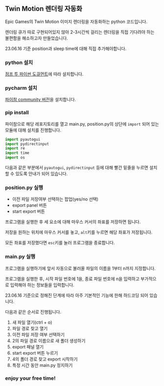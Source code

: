 ## Twin Motion 렌더링 자동화

Epic Games의 Twin Motion 이미지 렌더링을 자동화하는 python 코드입니다.

렌더링 큐가 따로 구현되어있지 않아 2-3시간씩 걸리는 렌더링을 직접 기다려야 하는 불편함을 해소하고자 만들었습니다.

23.06.16 기준 position과 sleep time에 대해 직접 추가해야합니다.

### python 설치
[점프 투 파이썬 도큐먼트](https://wikidocs.net/8)에 따라 설치합니다.

### pycharm 설치
[파이참 community 버전](https://www.jetbrains.com/pycharm/download/download-thanks.html?platform=windows&code=PCC)을 설치합니다.

### pip install
파이참으로 해당 레포지토리를 열고 main.py, position.py의 상단에 `import` 되어 있는 모듈에 대해 설치를 진행합니다.

```python
import pyautogui
import pydirectinput
import re
import time
import os
```

다음과 같은 부분에서 `pyautogui`, `pydirectinput` 등에 대해 빨간 밑줄을 누르면 설치할 수 있도록 안내가 되어 있습니다.

### position.py 실행
- 이전 파일 저장여부 선택하는 팝업(yes/no 선택)
- export panel 버튼
- start export 버튼

프로그램을 실행한 후 세 요소에 대해 마우스 커서의 좌표를 저장하면 됩니다.

저장을 원하는 위치에 마우스 커서를 놓고, `alt`키를 누르면 해당 좌표가 저장됩니다.

모든 좌표를 저장했다면 `esc`키를 눌러 프로그램을 종료합니다.

### main.py 실행
프로그램을 실행하기에 앞서 자동으로 불러올 파일의 이름을 1부터 n까지 지정합니다.

프로그램을 실행한 후, 시작 파일 번호에 1을, 종료 파일 번호에 n을 입력하고 부가적으로 입력해야 하는 정보들을 입력합니다.

23.06.16 기준으로 정해진 단계에 따라 아주 기본적인 기능에 한해 하드코딩 되어 있습니다.

다음과 같은 순서로 진행됩니다.

1. 새 파일 열기(ctrl + o)
2. 파일 경로 찾고 열기
3. 이전 파일 저장 여부 선택하기
4. 2의 파일 경로 이름으로 새 폴더 생성하기
5. export 패널 열기
6. start export 버튼 누르기
7. 4의 폴더 경로 찾고 export 시작하기
8. 특정 시간 동안 main.py 정지하기

### enjoy your free time!
